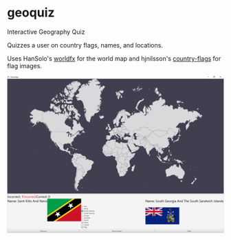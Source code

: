 # geoquiz
Interactive Geography Quiz

Quizzes a user on country flags, names, and
locations.

Uses HanSolo's [worldfx](https://github.com/HanSolo/worldfx)
for the world map and hjnilsson's 
[country-flags](https://github.com/hjnilsson/country-flags)
for flag images.

![Current layout](rsc/geoquiz/example.png)